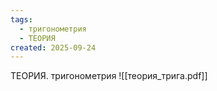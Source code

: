 ```yaml
---
tags:
  - тригонометрия
  - ТЕОРИЯ
created: 2025-09-24
---
```

ТЕОРИЯ. тригонометрия
![[теория_трига.pdf]]